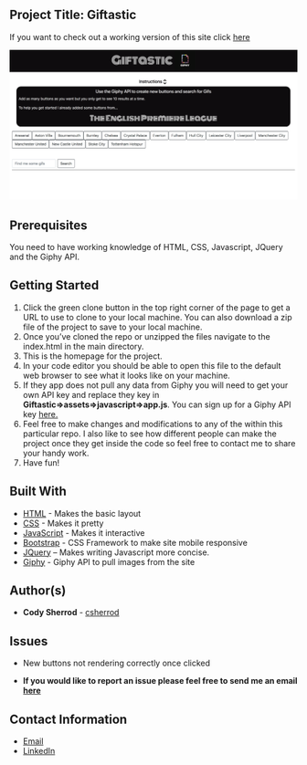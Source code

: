 ## Project Title: Giftastic

If you want to check out a working version of this site click [here](https://csherrod.github.io/Giftastic)

![Giftastic](/assets/images/Giftastic.png)

## Prerequisites

You need to have working knowledge of HTML, CSS, Javascript, JQuery and the Giphy API.

## Getting Started
1.  Click the green clone button in the top right corner of the page to get a URL to use to clone to your local machine. You can also download a zip file of the project to save to your local machine.
2.  Once you’ve cloned the repo or unzipped the files navigate to the index.html in the main directory.
3. This is the homepage for the project.
4. In your code editor you should be able to open this file to the default web browser to see what it looks like on your machine.
5. If they app does not pull any data from Giphy you will need to get your own API key and replace they key in **Giftastic=>assets=>javascript=>app.js**. You can sign up for a Giphy API key [here.](https://developers.giphy.com/)
6. Feel free to make changes and modifications to any of the within this particular repo. I also like to see how different people can make the project once they get inside the code so feel free to contact me to share your handy work.
7. Have fun!

## Built With
* [HTML](https://developer.mozilla.org/en-US/docs/Web/HTML) - Makes the basic layout
* [CSS](https://developer.mozilla.org/en-US/docs/Web/CSS) - Makes it pretty
* [JavaScript](https://developer.mozilla.org/en-US/docs/Web/JavaScript) - Makes it interactive
* [Bootstrap](https://getbootstrap.com/) - CSS Framework to make site mobile responsive
* [JQuery](https://jquery.com/) – Makes writing Javascript more concise.
* [Giphy](https://developers.giphy.com/) - Giphy API to pull images from the site

## Author(s)
* **Cody Sherrod** - [csherrod](https://github.com/csherrod)

## Issues
* New buttons not rendering correctly once clicked

* **If you would like to report an issue please feel free to send me an email [here](mailto:w.cody.sherrod@gmail.com)**

## Contact Information
* [Email](mailto:w.cody.sherrod@gmail.com)
* [LinkedIn](www.linkedin.com/in/cody-sherrod)
